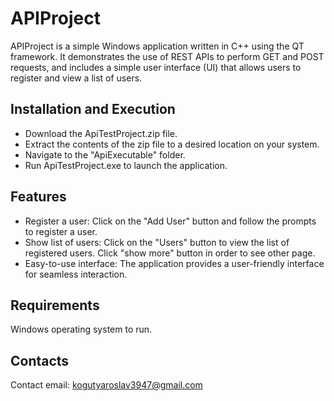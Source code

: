 # APIProject #
APIProject is a simple Windows application written in C++ using the QT framework. It demonstrates the use of REST APIs to perform GET and POST requests, and includes a simple user interface (UI) that allows users to register and view a list of users.
## Installation and Execution ##
- Download the ApiTestProject.zip file.
- Extract the contents of the zip file to a desired location on your system.
- Navigate to the "ApiExecutable" folder.
- Run ApiTestProject.exe to launch the application.
## Features ##
- Register a user: Click on the "Add User" button and follow the prompts to register a user.
- Show list of users: Click on the "Users" button to view the list of registered users. Click "show more" button in order to see other page.
- Easy-to-use interface: The application provides a user-friendly interface for seamless interaction.
## Requirements ##
Windows operating system to run.
## Contacts ##
Contact email: kogutyaroslav3947@gmail.com
